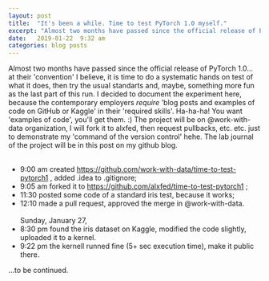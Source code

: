 ```yaml
---
layout: post
title:  "It's been a while. Time to test PyTorch 1.0 myself."
excerpt: "Almost two months have passed since the official release of PyTorch 1.0; I think they've fixed most of the 'release bugs' which means that it is time to systematically test it."
date:   2019-01-22  9:32 am
categories: blog posts
---
```

Almost two months have passed since the official release of PyTorch 1.0... at their 'convention' I believe, it is time to do a systematic hands on test of what it does, then try the usual standarts and, maybe, something more fun as the last part of this run.
I decided to document the experiment here, because the contemporary employers _require_ 'blog posts and examples of code on GitHub or Kaggle' in their 'required skills'. Ha-ha-ha! You want 'examples of code', you'll get them. :)
The project will be on @work-with-data organization, I will fork it to alxfed, then request pullbacks, etc. etc. just to demonstrate my 'command of the version control' hehe.
The lab journal of the project will be in this post on my github blog.<br><br>
- 9:00 am created https://github.com/work-with-data/time-to-test-pytorch1 , added .idea to .gitignore;
- 9:05 am forked it to https://github.com/alxfed/time-to-test-pytorch1 ;
- 11:30 posted some code of a standard iris test, because it works;
- 12:10 made a pull request, approved the merge in @work-with-data.
<br><br>
Sunday, January 27,
- 8:30 pm found the iris dataset on Kaggle, modified the code slightly, uploaded it to a kernel. 
- 9:22 pm the kernell runned fine (5+ sec execution time), make it public there.

...to be continued.

